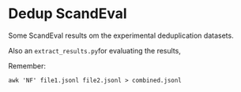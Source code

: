 # Dedup ScandEval
Some ScandEval results om the experimental deduplication datasets.

Also an `extract_results.py`for evaluating the results,

Remember:
```
awk 'NF' file1.jsonl file2.jsonl > combined.jsonl
```

